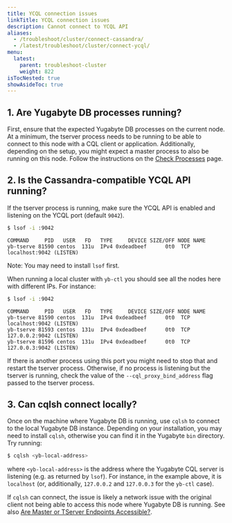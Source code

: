 ```yaml
---
title: YCQL connection issues
linkTitle: YCQL connection issues
description: Cannot connect to YCQL API
aliases:
  - /troubleshoot/cluster/connect-cassandra/
  - /latest/troubleshoot/cluster/connect-ycql/
menu:
  latest:
    parent: troubleshoot-cluster
    weight: 822
isTocNested: true
showAsideToc: true
---
```


## 1. Are Yugabyte DB processes running?

First, ensure that the expected Yugabyte DB processes on the current node.
At a minimum, the tserver process needs to be running to be able to connect to this node with a CQL client or application.
Additionally, depending on the setup, you might expect a master process to also be running on this node.
Follow the instructions on the [Check Processes](../../nodes/check-processes/) page.

## 2. Is the Cassandra-compatible YCQL API running?

If the tserver process is running, make sure the YCQL API is enabled and listening on the YCQL port (default `9042`).

```sh
$ lsof -i :9042
```
```
COMMAND     PID   USER   FD   TYPE     DEVICE SIZE/OFF NODE NAME
yb-tserve 81590 centos  131u  IPv4 0xdeadbeef      0t0  TCP localhost:9042 (LISTEN)
```
Note: You may need to install `lsof` first.

When running a local cluster with `yb-ctl` you should see all the nodes here with different IPs. For instance:
```sh
$ lsof -i :9042
```
```
COMMAND     PID   USER   FD   TYPE     DEVICE SIZE/OFF NODE NAME
yb-tserve 81590 centos  131u  IPv4 0xdeadbeef      0t0  TCP localhost:9042 (LISTEN)
yb-tserve 81593 centos  131u  IPv4 0xdeadbeef      0t0  TCP 127.0.0.2:9042 (LISTEN)
yb-tserve 81596 centos  131u  IPv4 0xdeadbeef      0t0  TCP 127.0.0.3:9042 (LISTEN)
```
If there is another process using this port you might need to stop that and restart the tserver process.
Otherwise, if no process is listening but the tserver is running, check the value of the `--cql_proxy_bind_address` flag passed to the 
tserver process.

## 3. Can cqlsh connect locally?

Once on the machine where Yugabyte DB is running, use `cqlsh` to connect to the local Yugabyte DB instance.
Depending on your installation, you may need to install `cqlsh`, otherwise you can find it in the Yugabyte `bin` directory. 
Try running:
```sh
$ cqlsh <yb-local-address>
```
where `<yb-local-address>` is the address where the Yugabyte CQL server is listening (e.g. as returned by `lsof`). For instance, in the example above, it is `localhost` (or, additionally, `127.0.0.2` and `127.0.0.3` for the `yb-ctl` case).

If `cqlsh` can connect, the issue is likely a network issue with the original client not being able to access this node where Yugabyte DB is running. See also [Are Master or TServer Endpoints Accessible?](../../nodes/check-processes#cannot-access-master-or-tserver-endpoints).
